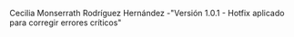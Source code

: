 Cecilia Monserrath Rodríguez Hernández
-"Versión 1.0.1 - Hotfix aplicado para corregir errores críticos"
